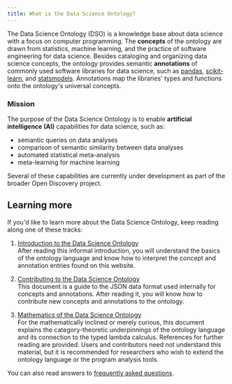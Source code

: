 ```yaml
---
title: What is the Data Science Ontology?
---
```


The Data Science Ontology (DSO) is a knowledge base about data science with a focus on computer programming. The **concepts** of the ontology are drawn from statistics, machine learning, and the practice of software engineering for data science. Besides cataloging and organizing data science concepts, the ontology provides semantic **annotations** of commonly used software libraries for data science, such as [pandas](https://pandas.pydata.org/), [scikit-learn](http://scikit-learn.org/), and [statsmodels](http://www.statsmodels.org/). Annotations map the libraries' types and functions onto the ontology's universal concepts.

### Mission

The purpose of the Data Science Ontology is to enable **artificial intelligence (AI)** capabilities for data science, such as:

- semantic queries on data analyses
- comparison of semantic similarity between data analyses
- automated statistical meta-analysis
- meta-learning for machine learning

Several of these capabilities are currently under development as part of the broader Open Discovery project.

## Learning more

If you'd like to learn more about the Data Science Ontology, keep reading along one of these tracks:

1. [Introduction to the Data Science Ontology](/help/intro)  
   After reading this informal introduction, you will understand the basics of the ontology language and know how to interpret the concept and annotation entries found on this website.

2. [Contributing to the Data Science Ontology](/help/contribute)  
   This document is a guide to the JSON data format used internally for concepts and annotations. After reading it, you will know how to contribute new concepts and annotations to the ontology.

3. [Mathematics of the Data Science Ontology](/help/math)  
   For the mathematically inclined or merely curious, this document explains the category-theoretic underpinnings of the ontology language and its connection to the typed lambda calculus. References for further reading are provided. Users and contributors need not understand this material, but it is recommended for researchers who wish to extend the ontology language or the program analysis tools.

You can also read answers to [frequently asked questions](/help/faq).
